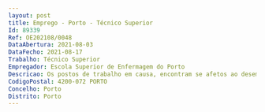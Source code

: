 ```yaml
--- 
layout: post
title: Emprego - Porto - Técnico Superior
Id: 89339
Ref: OE202108/0048
DataAbertura: 2021-08-03
DataFecho: 2021-08-17
Trabalho: Técnico Superior
Empregador: Escola Superior de Enfermagem do Porto
Descricao: Os postos de trabalho em causa, encontram se afetos ao desempenho das competências funcionais de um técnico superior, tal como descrito no anexo referido no n.º 2 do artigo 88.º e do mapa anexo à LTFP, em especial nas áreas funcionais dos núcleos de recursos humanos (Perfil A) e de apoio jurídico (Perfil B), do Serviço de gestão de recursos, competindo lhes executar as funções gerais descritas no regulamento orgânico da ESEP (artigo 8.º).
CodigoPostal: 4200-072 PORTO
Concelho: Porto
Distrito: Porto
--- 
```

